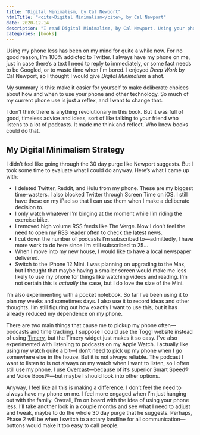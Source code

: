 ```yaml
---
title: "Digital Minimalism, by Cal Newport"
htmlTitle: "<cite>Digital Minimalism</cite>, by Cal Newport"
date: 2020-12-14
description: "I read Digital Minimalism, by Cal Newport. Using your phone less seems like a good idea."
categories: [books]
---
```


Using my phone less has been on my mind for quite a while now. For no good reason, I’m 100% addicted to Twitter. I always have my phone on me, just in case there’s a text I need to reply to immediately, or some fact needs to be Googled, or to waste time when I'm bored. I enjoyed _Deep Work_ by Cal Newport, so I thought I would give _Digital Minimalism_ a shot.

My summary is this: make it easier for yourself to make deliberate choices about how and when to use your phone and other technology. So much of my current phone use is just a reflex, and I want to change that.

I don’t think there is anything revolutionary in this book. But it was full of good, timeless advice and ideas, sort of like talking to your friend who listens to a lot of podcasts. It made me think and reflect. Who knew books could do that.

## My Digital Minimalism Strategy

I didn’t feel like going through the 30 day purge like Newport suggests. But I took some time to evaluate what I could do anyway. Here’s what I came up with:

-   I deleted Twitter, Reddit, and Hulu from my phone. These are my biggest time-wasters. I also blocked Twitter through Screen Time on iOS. I still have these on my iPad so that I can use them when I make a deliberate decision to.
-   I only watch whatever I’m binging at the moment while I’m riding the exercise bike.
-   I removed high volume RSS feeds like The Verge. Now I don’t feel the need to open my RSS reader often to check the latest news.
-   I cut down the number of podcasts I’m subscribed to—admittedly, I have more work to do here since I’m still subscribed to 25…
-   When I move into my new house, I would like to have a local newspaper delivered.
-   Switch to the iPhone 12 Mini. I was planning on upgrading to the Max, but I thought that maybe having a smaller screen would make me less likely to use my phone for things like watching videos and reading. I’m not certain this is _actually_ the case, but I do love the size of the Mini.

I’m also experimenting with a pocket notebook. So far I’ve been using it to plan my weeks and sometimes days. I also use it to record ideas and other thoughts. I’m still figuring out how exactly I want to use this, but it has already reduced my dependence on my phone.

There are two main things that cause me to pickup my phone often—podcasts and time tracking. I suppose I could use the Toggl website instead of using [Timery](https://timeryapp.com), but the Timery widget just makes it so easy. I've also experimented with listening to podcasts on my Apple Watch. I actually like using my watch quite a bit—I don’t need to pick up my phone when I go somewhere else in the house. But it is not always reliable. The podcast I want to listen to is not always on my watch when I want to listen, so I often still use my phone. I use [Overcast](https://overcast.fm)—because of it’s superior Smart Speed® and Voice Boost®—but maybe I should look into other options.

Anyway, I feel like all this is making a difference. I don’t feel the need to always have my phone on me. I feel more engaged when I’m just hanging out with the family. Overall, I’m on board with the idea of using your phone less. I’ll take another look in a couple months and see what I need to adjust and tweak, maybe to do the whole 30 day purge that he suggests. Perhaps, Phase 2 will be when I switch to a rotary landline for all communication—buttons would make it too easy to call people.
